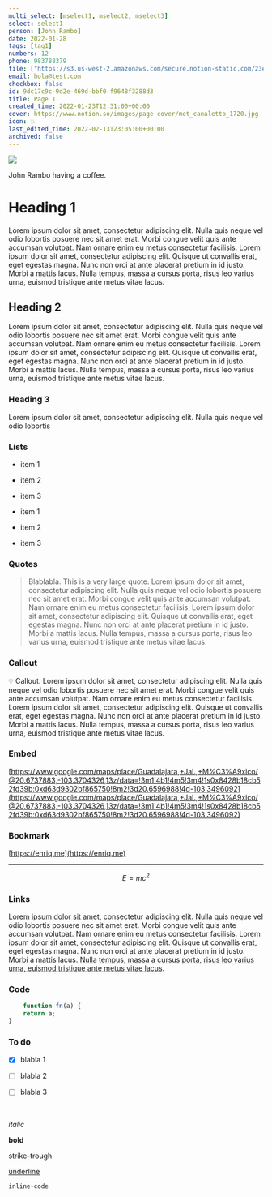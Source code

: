 ```yaml
---
multi_select: [mselect1, mselect2, mselect3]
select: select1
person: [John Rambo]
date: 2022-01-28
tags: [tag1]
numbers: 12
phone: 983788379
file: ["https://s3.us-west-2.amazonaws.com/secure.notion-static.com/23e8b74e-86d1-4b3a-bd9a-dd0415a954e4/me.jpeg"]
email: hola@test.com
checkbox: false
id: 9dc17c9c-9d2e-469d-bbf0-f9648f3288d3
title: Page 1
created_time: 2022-01-23T12:31:00+00:00
cover: https://www.notion.so/images/page-cover/met_canaletto_1720.jpg
icon: 💥
last_edited_time: 2022-02-13T23:05:00+00:00
archived: false
---
```


![](https://media.gqmagazine.fr/photos/5bb5a42b46d32e001186b6b5/16:9/w_1280,c_limit/Rambo_Fist_blood_-_017photo1.jpg)

John Rambo having a coffee.

# Heading 1

Lorem ipsum dolor sit amet, consectetur adipiscing elit. Nulla quis neque vel odio lobortis posuere nec sit amet erat. Morbi congue velit quis ante accumsan volutpat. Nam ornare enim eu metus consectetur facilisis. Lorem ipsum dolor sit amet, consectetur adipiscing elit. Quisque ut convallis erat, eget egestas magna. Nunc non orci at ante placerat pretium in id justo. Morbi a mattis lacus. Nulla tempus, massa a cursus porta, risus leo varius urna, euismod tristique ante metus vitae lacus.

## Heading 2

Lorem ipsum dolor sit amet, consectetur adipiscing elit. Nulla quis neque vel odio lobortis posuere nec sit amet erat. Morbi congue velit quis ante accumsan volutpat. Nam ornare enim eu metus consectetur facilisis. Lorem ipsum dolor sit amet, consectetur adipiscing elit. Quisque ut convallis erat, eget egestas magna. Nunc non orci at ante placerat pretium in id justo. Morbi a mattis lacus. Nulla tempus, massa a cursus porta, risus leo varius urna, euismod tristique ante metus vitae lacus.

### Heading 3

Lorem ipsum dolor sit amet, consectetur adipiscing elit. Nulla quis neque vel odio lobortis 

### Lists

- item 1

- item 2

- item 3

- item 1

- item 2

- item 3

### Quotes

> Blablabla. This is a very large quote. Lorem ipsum dolor sit amet, consectetur adipiscing elit. Nulla quis neque vel odio lobortis posuere nec sit amet erat. Morbi congue velit quis ante accumsan volutpat. Nam ornare enim eu metus consectetur facilisis. Lorem ipsum dolor sit amet, consectetur adipiscing elit. Quisque ut convallis erat, eget egestas magna. Nunc non orci at ante placerat pretium in id justo. Morbi a mattis lacus. Nulla tempus, massa a cursus porta, risus leo varius urna, euismod tristique ante metus vitae lacus.

### Callout

💡 Callout.  Lorem ipsum dolor sit amet, consectetur adipiscing elit. Nulla quis neque vel odio lobortis posuere nec sit amet erat. Morbi congue velit quis ante accumsan volutpat. Nam ornare enim eu metus consectetur facilisis. Lorem ipsum dolor sit amet, consectetur adipiscing elit. Quisque ut convallis erat, eget egestas magna. Nunc non orci at ante placerat pretium in id justo. Morbi a mattis lacus. Nulla tempus, massa a cursus porta, risus leo varius urna, euismod tristique ante metus vitae lacus.

### Embed

[https://www.google.com/maps/place/Guadalajara,+Jal.,+M%C3%A9xico/@20.6737883,-103.3704326,13z/data=!3m1!4b1!4m5!3m4!1s0x8428b18cb52fd39b:0xd63d9302bf865750!8m2!3d20.6596988!4d-103.3496092](https://www.google.com/maps/place/Guadalajara,+Jal.,+M%C3%A9xico/@20.6737883,-103.3704326,13z/data=!3m1!4b1!4m5!3m4!1s0x8428b18cb52fd39b:0xd63d9302bf865750!8m2!3d20.6596988!4d-103.3496092)

### Bookmark

[https://enriq.me](https://enriq.me)

---

$$ E=mc^2 $$

### Links

[Lorem ipsum dolor sit amet](https://google.fr), consectetur adipiscing elit. Nulla quis neque vel odio lobortis posuere nec sit amet erat. Morbi congue velit quis ante accumsan volutpat. Nam ornare enim eu metus consectetur facilisis. Lorem ipsum dolor sit amet, consectetur adipiscing elit. Quisque ut convallis erat, eget egestas magna. Nunc non orci at ante placerat pretium in id justo. Morbi a mattis lacus. [Nulla tempus, massa a cursus porta, risus leo varius urna, euismod tristique ante metus vitae lacus](https://swile.co).

### Code

```javascript
	function fn(a) {
	return a;
}
```

### To do

- [x] blabla 1

- [ ] blabla 2

- [ ] blabla 3

<br />

*italic*

**bold**

~~strike-trough~~

<u>underline</u>

`inline-code`
